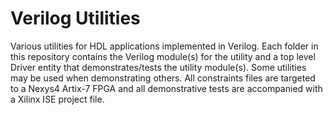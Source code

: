 # Verilog Utilities

Various utilities for HDL applications implemented in Verilog. Each folder in this repository contains the Verilog module(s) for the utility and a top level Driver entity that demonstrates/tests the utility module(s). Some utilities may be used when demonstrating others. All constraints files are targeted to a Nexys4 Artix-7 FPGA and all demonstrative tests are accompanied with a Xilinx ISE project file.